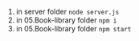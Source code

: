 1. in server folder `node server.js`
2. in 05.Book-library folder `npm i`
3. in 05.Book-library folder `npm start`

